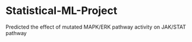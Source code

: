 # Statistical-ML-Project
Predicted the effect of mutated MAPK/ERK pathway activity on JAK/STAT pathway
